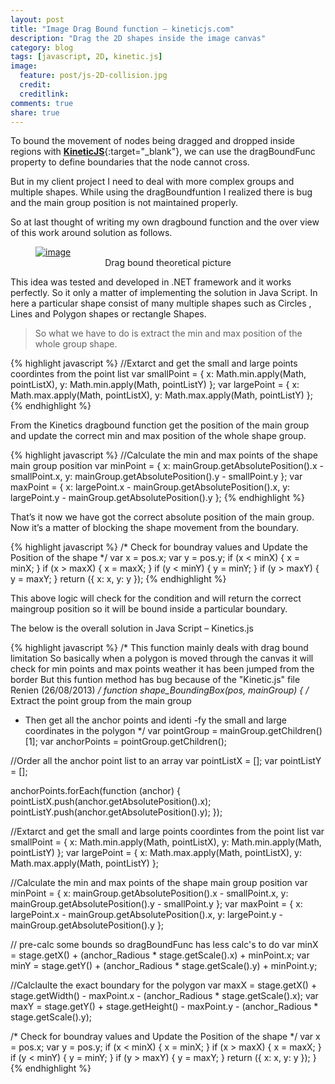 ```yaml
---
layout: post
title: "Image Drag Bound function – kineticjs.com"
description: "Drag the 2D shapes inside the image canvas"
category: blog
tags: [javascript, 2D, kinetic.js]
image:
  feature: post/js-2D-collision.jpg
  credit:
  creditlink:
comments: true
share: true
---
```


To bound the movement of nodes being dragged and dropped inside regions with [**KineticJS**](http://kineticjs.com/){:target="_blank"}, we can use the dragBoundFunc property to define boundaries that the node cannot cross.

But in my client project I need to deal with more complex groups and multiple shapes. While using the dragBoundfuntion I realized there is bug and the main group position is not maintained properly.

So at last thought of writing my own dragbound function and the over view of this work around solution as follows.


<figure>
	<a href="{{ site.url }}/images/post/withinbounds.png"><img src="{{ site.url }}/images/post/withinbounds.png" alt="image" title="Drag bound theoretical picture"></a>
	<figcaption><div style="text-align:center;">Drag bound theoretical picture</div></figcaption>
</figure>

This idea was tested and developed in .NET framework and it works perfectly. So it only a matter of implementing the solution in Java Script. In here a particular shape consist of many multiple shapes such as Circles , Lines and Polygon shapes or rectangle Shapes.

> So what we have to do is extract the min and max position of the whole group shape.

{% highlight javascript %}
//Extarct and get the small and large points coordintes from the point list
var smallPoint = { x: Math.min.apply(Math, pointListX), y: Math.min.apply(Math, pointListY) };
var largePoint = { x: Math.max.apply(Math, pointListX), y: Math.max.apply(Math, pointListY) };
{% endhighlight %}

From the Kinetics dragbound function get the position of the main group and update the correct min and max position of the whole shape group.

{% highlight javascript %}
//Calculate the min and max points of the shape main group position
var minPoint = { x: mainGroup.getAbsolutePosition().x - smallPoint.x, y: mainGroup.getAbsolutePosition().y - smallPoint.y };
var maxPoint = { x: largePoint.x - mainGroup.getAbsolutePosition().x, y: largePoint.y - mainGroup.getAbsolutePosition().y };
{% endhighlight %}

That’s it now we have got the correct absolute position of the main group. Now it’s a matter of blocking the shape movement from the boundary.

{% highlight javascript %}
/* Check for boundray values and
Update the Position of the shape */
var x = pos.x;
var y = pos.y;
if (x &lt; minX) {
x = minX;
}
if (x &gt; maxX) {
x = maxX;
}
if (y &lt; minY) {
y = minY;
}
if (y &gt; maxY) {
y = maxY;
}
return ({
x: x,
y: y
});
{% endhighlight %}

This above logic will check for the condition and will return the correct maingroup position so it will be bound inside a particular boundary.

The below is the overall solution in Java Script – Kinetics.js

{% highlight javascript %}
/*
 This function mainly deals with drag bound limitation
 So basically when a polygon is moved through the canvas
 it will check for min points and max points weather it
 has been jumped from the border
 But this funtion method has bug because of the "Kinetic.js" file
 Renien (26/08/2013)
 */
 function shape_BoundingBox(pos, mainGroup) {
 /* Extract the point group from the main group
 - Then get all the anchor points and identi
 -fy the small and large coordinates in the
 polygon
 */
 var pointGroup = mainGroup.getChildren()[1];
 var anchorPoints = pointGroup.getChildren();

//Order all the anchor point list to an array
 var pointListX = [];
 var pointListY = [];

 anchorPoints.forEach(function (anchor) {
 pointListX.push(anchor.getAbsolutePosition().x);
 pointListY.push(anchor.getAbsolutePosition().y);
 });

//Extarct and get the small and large points coordintes from the point list
 var smallPoint = { x: Math.min.apply(Math, pointListX), y: Math.min.apply(Math, pointListY) };
 var largePoint = { x: Math.max.apply(Math, pointListX), y: Math.max.apply(Math, pointListY) };

//Calculate the min and max points of the shape main group position
 var minPoint = { x: mainGroup.getAbsolutePosition().x - smallPoint.x, y: mainGroup.getAbsolutePosition().y - smallPoint.y };
 var maxPoint = { x: largePoint.x - mainGroup.getAbsolutePosition().x, y: largePoint.y - mainGroup.getAbsolutePosition().y };

// pre-calc some bounds so dragBoundFunc has less calc's to do
 var minX = stage.getX() + (anchor_Radious * stage.getScale().x) + minPoint.x;
 var minY = stage.getY() + (anchor_Radious * stage.getScale().y) + minPoint.y;

//Calclaulte the exact boundary for the polygon
 var maxX = stage.getX() + stage.getWidth() - maxPoint.x - (anchor_Radious * stage.getScale().x);
 var maxY = stage.getY() + stage.getHeight() - maxPoint.y - (anchor_Radious * stage.getScale().y);

/* Check for boundray values and
 Update the Position of the shape */
 var x = pos.x;
 var y = pos.y;
 if (x &lt; minX) {
 x = minX;
 }
 if (x &gt; maxX) {
 x = maxX;
 }
 if (y &lt; minY) {
 y = minY;
 }
 if (y &gt; maxY) {
 y = maxY;
 }
 return ({
 x: x,
 y: y
 });
 }
 {% endhighlight %}
